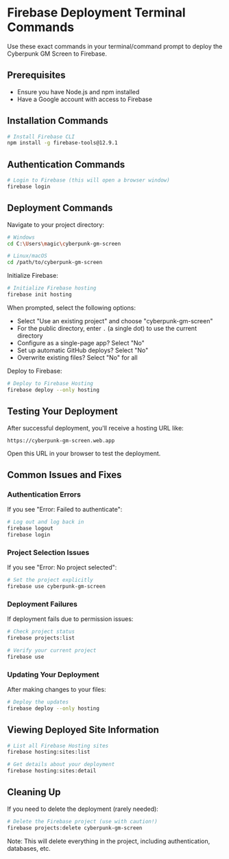 # Firebase Deployment Terminal Commands

Use these exact commands in your terminal/command prompt to deploy the Cyberpunk GM Screen to Firebase.

## Prerequisites

- Ensure you have Node.js and npm installed
- Have a Google account with access to Firebase

## Installation Commands

```bash
# Install Firebase CLI
npm install -g firebase-tools@12.9.1
```

## Authentication Commands

```bash
# Login to Firebase (this will open a browser window)
firebase login
```

## Deployment Commands

Navigate to your project directory:

```bash
# Windows
cd C:\Users\magic\cyberpunk-gm-screen

# Linux/macOS
cd /path/to/cyberpunk-gm-screen
```

Initialize Firebase:

```bash
# Initialize Firebase hosting
firebase init hosting
```

When prompted, select the following options:
- Select "Use an existing project" and choose "cyberpunk-gm-screen"
- For the public directory, enter `.` (a single dot) to use the current directory
- Configure as a single-page app? Select "No"
- Set up automatic GitHub deploys? Select "No"
- Overwrite existing files? Select "No" for all

Deploy to Firebase:

```bash
# Deploy to Firebase Hosting
firebase deploy --only hosting
```

## Testing Your Deployment

After successful deployment, you'll receive a hosting URL like:
```
https://cyberpunk-gm-screen.web.app
```

Open this URL in your browser to test the deployment.

## Common Issues and Fixes

### Authentication Errors

If you see "Error: Failed to authenticate":

```bash
# Log out and log back in
firebase logout
firebase login
```

### Project Selection Issues

If you see "Error: No project selected":

```bash
# Set the project explicitly
firebase use cyberpunk-gm-screen
```

### Deployment Failures

If deployment fails due to permission issues:

```bash
# Check project status
firebase projects:list

# Verify your current project
firebase use
```

### Updating Your Deployment

After making changes to your files:

```bash
# Deploy the updates
firebase deploy --only hosting
```

## Viewing Deployed Site Information

```bash
# List all Firebase Hosting sites
firebase hosting:sites:list

# Get details about your deployment
firebase hosting:sites:detail
```

## Cleaning Up

If you need to delete the deployment (rarely needed):

```bash
# Delete the Firebase project (use with caution!)
firebase projects:delete cyberpunk-gm-screen
```

Note: This will delete everything in the project, including authentication, databases, etc.